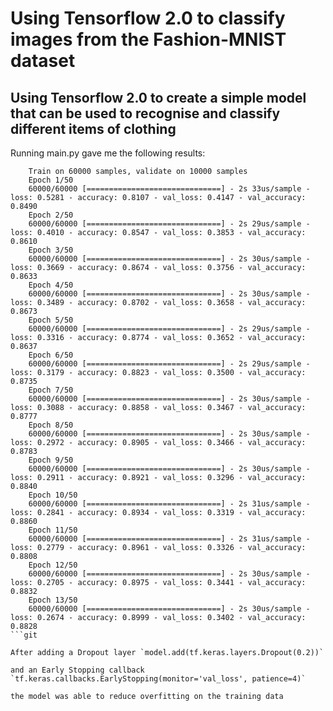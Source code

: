 # Using Tensorflow 2.0 to classify images from the Fashion-MNIST dataset

## Using Tensorflow 2.0 to create a simple model that can be used to recognise and classify different items of clothing  

Running main.py gave me the following results:

```
    Train on 60000 samples, validate on 10000 samples
    Epoch 1/50
    60000/60000 [==============================] - 2s 33us/sample - loss: 0.5281 - accuracy: 0.8107 - val_loss: 0.4147 - val_accuracy: 0.8490
    Epoch 2/50
    60000/60000 [==============================] - 2s 29us/sample - loss: 0.4010 - accuracy: 0.8547 - val_loss: 0.3853 - val_accuracy: 0.8610
    Epoch 3/50
    60000/60000 [==============================] - 2s 30us/sample - loss: 0.3669 - accuracy: 0.8674 - val_loss: 0.3756 - val_accuracy: 0.8633
    Epoch 4/50
    60000/60000 [==============================] - 2s 30us/sample - loss: 0.3489 - accuracy: 0.8702 - val_loss: 0.3658 - val_accuracy: 0.8673
    Epoch 5/50
    60000/60000 [==============================] - 2s 29us/sample - loss: 0.3316 - accuracy: 0.8774 - val_loss: 0.3652 - val_accuracy: 0.8637
    Epoch 6/50
    60000/60000 [==============================] - 2s 29us/sample - loss: 0.3179 - accuracy: 0.8823 - val_loss: 0.3500 - val_accuracy: 0.8735
    Epoch 7/50
    60000/60000 [==============================] - 2s 30us/sample - loss: 0.3088 - accuracy: 0.8858 - val_loss: 0.3467 - val_accuracy: 0.8777
    Epoch 8/50
    60000/60000 [==============================] - 2s 30us/sample - loss: 0.2972 - accuracy: 0.8905 - val_loss: 0.3466 - val_accuracy: 0.8783
    Epoch 9/50
    60000/60000 [==============================] - 2s 30us/sample - loss: 0.2911 - accuracy: 0.8921 - val_loss: 0.3296 - val_accuracy: 0.8840
    Epoch 10/50
    60000/60000 [==============================] - 2s 31us/sample - loss: 0.2841 - accuracy: 0.8934 - val_loss: 0.3319 - val_accuracy: 0.8860
    Epoch 11/50
    60000/60000 [==============================] - 2s 31us/sample - loss: 0.2779 - accuracy: 0.8961 - val_loss: 0.3326 - val_accuracy: 0.8808
    Epoch 12/50
    60000/60000 [==============================] - 2s 30us/sample - loss: 0.2705 - accuracy: 0.8975 - val_loss: 0.3441 - val_accuracy: 0.8832
    Epoch 13/50
    60000/60000 [==============================] - 2s 30us/sample - loss: 0.2674 - accuracy: 0.8999 - val_loss: 0.3402 - val_accuracy: 0.8828
```git

After adding a Dropout layer `model.add(tf.keras.layers.Dropout(0.2))`

and an Early Stopping callback `tf.keras.callbacks.EarlyStopping(monitor='val_loss', patience=4)`

the model was able to reduce overfitting on the training data